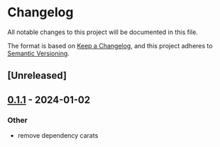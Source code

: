 # Changelog
All notable changes to this project will be documented in this file.

The format is based on [Keep a Changelog](https://keepachangelog.com/en/1.0.0/),
and this project adheres to [Semantic Versioning](https://semver.org/spec/v2.0.0.html).

## [Unreleased]

## [0.1.1](https://github.com/trillium-rs/trillium/compare/trillium-redirect-v0.1.0...trillium-redirect-v0.1.1) - 2024-01-02

### Other
- remove dependency carats
